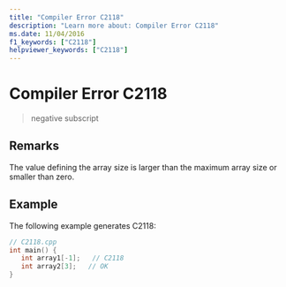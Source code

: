 ```yaml
---
title: "Compiler Error C2118"
description: "Learn more about: Compiler Error C2118"
ms.date: 11/04/2016
f1_keywords: ["C2118"]
helpviewer_keywords: ["C2118"]
---
```

# Compiler Error C2118

> negative subscript

## Remarks

The value defining the array size is larger than the maximum array size or smaller than zero.

## Example

The following example generates C2118:

```cpp
// C2118.cpp
int main() {
   int array1[-1];   // C2118
   int array2[3];   // OK
}
```
